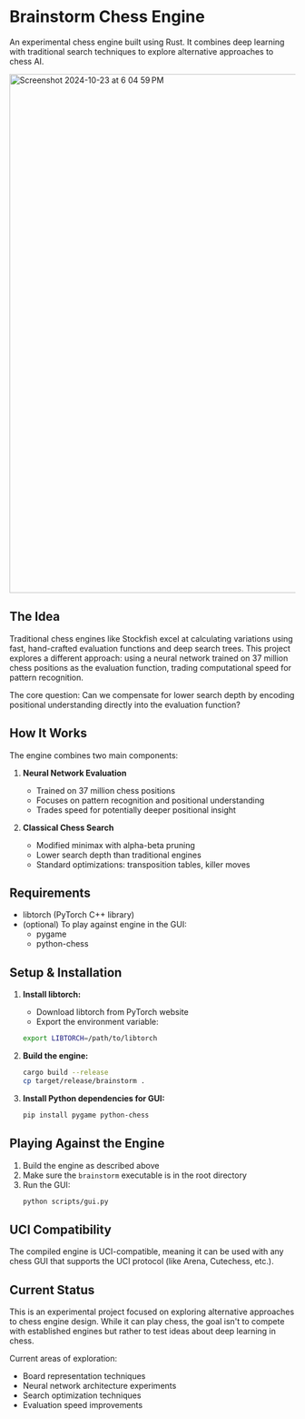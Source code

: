 # Brainstorm Chess Engine

An experimental chess engine built using Rust. It combines deep learning with traditional search techniques to explore alternative approaches to chess AI.

<img width="912" alt="Screenshot 2024-10-23 at 6 04 59 PM" src="https://github.com/user-attachments/assets/b22f3bfb-d127-4862-a539-0a2b10d19ec0">

## The Idea

Traditional chess engines like Stockfish excel at calculating variations using fast, hand-crafted evaluation functions and deep search trees. This project explores a different approach: using a neural network trained on 37 million chess positions as the evaluation function, trading computational speed for pattern recognition.

The core question: Can we compensate for lower search depth by encoding positional understanding directly into the evaluation function?

## How It Works

The engine combines two main components:

1. **Neural Network Evaluation**
   - Trained on 37 million chess positions
   - Focuses on pattern recognition and positional understanding
   - Trades speed for potentially deeper positional insight

2. **Classical Chess Search**
   - Modified minimax with alpha-beta pruning
   - Lower search depth than traditional engines
   - Standard optimizations: transposition tables, killer moves

## Requirements
- libtorch (PyTorch C++ library)
- (optional) To play against engine in the GUI:
  - pygame
  - python-chess

## Setup & Installation

1. **Install libtorch:**
   - Download libtorch from PyTorch website
   - Export the environment variable:
   ```bash
   export LIBTORCH=/path/to/libtorch
   ```

2. **Build the engine:**
   ```bash
   cargo build --release
   cp target/release/brainstorm .
   ```

3. **Install Python dependencies for GUI:**
   ```bash
   pip install pygame python-chess
   ```

## Playing Against the Engine

1. Build the engine as described above
2. Make sure the `brainstorm` executable is in the root directory
3. Run the GUI:
   ```bash
   python scripts/gui.py
   ```

## UCI Compatibility

The compiled engine is UCI-compatible, meaning it can be used with any chess GUI that supports the UCI protocol (like Arena, Cutechess, etc.).

## Current Status

This is an experimental project focused on exploring alternative approaches to chess engine design. While it can play chess, the goal isn't to compete with established engines but rather to test ideas about deep learning in chess.

Current areas of exploration:
- Board representation techniques
- Neural network architecture experiments
- Search optimization techniques
- Evaluation speed improvements
